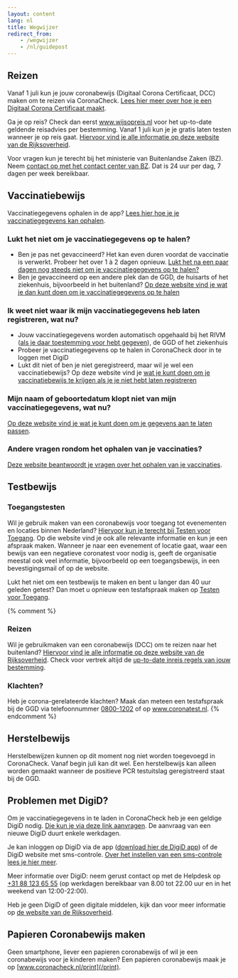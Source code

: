 ```yaml
---
layout: content
lang: nl
title: Wegwijzer
redirect_from: 
    - /wegwijzer
    - /nl/guidepost
---
```

## Reizen

Vanaf 1 juli kun je jouw coronabewijs (Digitaal Corona Certificaat, DCC) maken om te reizen via CoronaCheck. [Lees hier meer over hoe je een Digitaal Corona Certificaat maakt](/nl/faq/1-1-hoe-werkt-de-coronacheck-app/).

Ga je op reis? Check dan eerst <a href="https://www.wijsopreis.nl/" rel="noopener noreferrer" target="_blank">www.wijsopreis.nl</a> voor het up-to-date geldende reisadvies per bestemming. Vanaf 1 juli kun je je gratis laten testen wanneer je op reis gaat. <a href="https://www.rijksoverheid.nl/onderwerpen/coronavirus-covid-19/reizen-en-vakantie" rel="noopener noreferrer" target="_blank">Hiervoor vind je alle informatie op deze website van de Rijksoverheid</a>.

Voor vragen kun je terecht bij het ministerie van Buitenlandse Zaken (BZ). Neem <a href="https://www.nederlandwereldwijd.nl/contact/contact-met-het-24-7-bz-contactcenter" rel="noopener noreferrer" target="_blank">contact op met het contact center van BZ</a>. Dat is 24 uur per dag, 7 dagen per week bereikbaar.

## Vaccinatiebewijs

Vaccinatiegegevens ophalen in de app? [Lees hier hoe je je vaccinatiegegevens kan ophalen](/nl/faq/1-1-hoe-werkt-de-coronacheck-app/).

### Lukt het niet om je vaccinatiegegevens op te halen?

- Ben je pas net gevaccineerd? Het kan even duren voordat de vaccinatie is verwerkt. Probeer het over 1 à 2 dagen opnieuw. <a href="https://www.rijksoverheid.nl/coronabewijs" rel="noopener noreferrer" target="_blank">Lukt het na een paar dagen nog steeds niet om je vaccinatiegegevens op te halen?</a>
- Ben je gevaccineerd op een andere plek dan de GGD, de huisarts of het ziekenhuis, bijvoorbeeld in het buitenland? <a href="https://www.rijksoverheid.nl/coronabewijs" rel="noopener noreferrer" target="_blank">Op deze website vind je wat je dan kunt doen om je vaccinatiegegevens op te halen</a>

### Ik weet niet waar ik mijn vaccinatiegegevens heb laten registreren, wat nu?

- Jouw vaccinatiegegevens worden automatisch opgehaald bij het RIVM (<a href="https://www.rijksoverheid.nl/onderwerpen/coronavirus-covid-19/vraag-en-antwoord/toestemming-registratie-coronavaccinatie" rel="noopener noreferrer" target="_blank">als je daar toestemming voor hebt gegeven</a>), de GGD of het ziekenhuis
- Probeer je vaccinatiegegevens op te halen in CoronaCheck door in te loggen met DigiD
- Lukt dit niet of ben je niet geregistreerd, maar wil je wel een vaccinatiebewijs? Op deze website vind je <a href="https://www.rijksoverheid.nl/coronabewijs" rel="noopener noreferrer" target="_blank">wat je kunt doen om je vaccinatiebewijs te krijgen als je je niet hebt laten registreren</a>

### Mijn naam of geboortedatum klopt niet van mijn vaccinatiegegevens, wat nu?

<a href="https://www.rijksoverheid.nl/coronabewijs" rel="noopener noreferrer" target="_blank">Op deze website vind je wat je kunt doen om je gegevens aan te laten passen</a>.

### Andere vragen rondom het ophalen van je vaccinaties? 

<a href="https://www.rijksoverheid.nl/coronabewijs" rel="noopener noreferrer" target="_blank">Deze website beantwoordt je vragen over het ophalen van je vaccinaties</a>.


## Testbewijs
### Toegangstesten

Wil je gebruik maken van een coronabewijs voor toegang tot evenementen en locaties binnen Nederland? <a href="https://www.testenvoortoegang.org/" rel="noopener noreferrer" target="_blank" >Hiervoor kun je terecht bij Testen voor Toegang</a>. Op die website vind je ook alle relevante informatie en kun je een afspraak maken. Wanneer je naar een evenement of locatie gaat, waar een bewijs van een negatieve coronatest voor nodig is, geeft de organisatie meestal ook veel informatie, bijvoorbeeld op een toegangsbewijs, in een bevestigingsmail of op de website.

Lukt het niet om een testbewijs te maken en bent u langer dan 40 uur geleden getest? Dan moet u opnieuw een testafspraak maken op <a href="https://www.testenvoortoegang.nl" rel="noopener noreferrer" target="_blank">Testen voor Toegang</a>.

{% comment %} 
### Reizen

Wil je gebruikmaken van een coronabewijs (DCC) om te reizen naar het buitenland? [Hiervoor vind je alle informatie op deze website van de Rijksoverheid](https://www.rijksoverheid.nl/onderwerpen/coronavirus-covid-19/reizen-en-vakantie). Check voor vertrek altijd de [up-to-date inreis regels van jouw bestemming](https://www.wijsopreis.nl/).

### Klachten?

Heb je corona-gerelateerde klachten? Maak dan meteen een testafspraak bij de GGD via telefoonnummer <a href="tel:08001202">0800-1202</a> of op <a href="https://www.coronatest.nl/" rel="noopener noreferrer" target="_blank" >www.coronatest.nl</a>. 
{% endcomment %}

## Herstelbewijs

Herstelbewijzen kunnen op dit moment nog niet worden toegevoegd in CoronaCheck. Vanaf begin juli kan dit wel. Een herstelbewijs kan alleen worden gemaakt wanneer de positieve PCR testuitslag geregistreerd staat bij de GGD. 

## Problemen met DigiD?

Om je vaccinatiegegevens in te laden in CoronaCheck heb je een geldige DigiD nodig. <a href="https://www.digid.nl/digid-aanvragen-activeren/" rel="noopener noreferrer" target="_blank">Die kun je via deze link aanvragen</a>. De aanvraag van een nieuwe DigiD duurt enkele werkdagen.

Je kan inloggen op DigiD via de app (<a href="https://www.digid.nl/inlogmethodes/digid-app" rel="noopener noreferrer" target="_blank">download hier de DigiD app</a>) of de DigiD website met sms-controle. <a href="https://www.digid.nl/inlogmethodes/sms-controle" rel="noopener noreferrer" target="_blank">Over het instellen van een sms-controle lees je hier meer</a>.

Meer informatie over DigiD: neem gerust contact op met de Helpdesk op <a href="tel:0031881236555">+31 88 123 65 55</a> (op werkdagen bereikbaar van 8.00 tot 22.00 uur en in het weekend van 12:00-22:00).

Heb je geen DigiD of geen digitale middelen, kijk dan voor meer informatie op <a href="https://www.rijksoverheid.nl/coronabewijs" rel="noopener noreferrer" target="_blank">de website van de Rijksoverheid</a>.

## Papieren Coronabewijs maken

Geen smartphone, liever een papieren coronabewijs of wil je een coronabewijs voor je kinderen maken? Een papieren coronabewijs maak je op [www.coronacheck.nl/print](/print).
